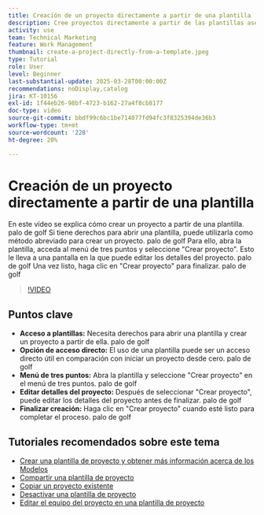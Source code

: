 ```yaml
---
title: Creación de un proyecto directamente a partir de una plantilla
description: Cree proyectos directamente a partir de las plantillas asegurando los derechos de acceso, utilizando el menú de tres puntos para seleccionar "Crear proyecto", editando los detalles del proyecto según sea necesario y finalizando el proceso para una alternativa de configuración eficaz.
activity: use
team: Technical Marketing
feature: Work Management
thumbnail: create-a-project-directly-from-a-template.jpeg
type: Tutorial
role: User
level: Beginner
last-substantial-update: 2025-03-28T00:00:00Z
recommendations: noDisplay,catalog
jira: KT-10156
exl-id: 1f44eb26-98bf-4723-b162-27a4f8cb8177
doc-type: video
source-git-commit: bbdf99c6bc1be714077fd94fc3f8325394de36b3
workflow-type: tm+mt
source-wordcount: '228'
ht-degree: 20%

---
```


# Creación de un proyecto directamente a partir de una plantilla

En este vídeo se explica cómo crear un proyecto a partir de una plantilla. palo de golf Si tiene derechos para abrir una plantilla, puede utilizarla como método abreviado para crear un proyecto. palo de golf Para ello, abra la plantilla, acceda al menú de tres puntos y seleccione &quot;Crear proyecto&quot;. Esto le lleva a una pantalla en la que puede editar los detalles del proyecto. palo de golf Una vez listo, haga clic en &quot;Crear proyecto&quot; para finalizar. palo de golf

>[!VIDEO](https://video.tv.adobe.com/v/3456016/?quality=12&learn=on&enablevpops=1&captions=spa)

## Puntos clave

* **Acceso a plantillas:** Necesita derechos para abrir una plantilla y crear un proyecto a partir de ella. palo de golf
* **Opción de acceso directo:** El uso de una plantilla puede ser un acceso directo útil en comparación con iniciar un proyecto desde cero. palo de golf
* **Menú de tres puntos:** Abra la plantilla y seleccione &quot;Crear proyecto&quot; en el menú de tres puntos. palo de golf
* **Editar detalles del proyecto:** Después de seleccionar &quot;Crear proyecto&quot;, puede editar los detalles del proyecto antes de finalizar. palo de golf
* **Finalizar creación:** Haga clic en &quot;Crear proyecto&quot; cuando esté listo para completar el proceso. palo de golf


## Tutoriales recomendados sobre este tema

* [Crear una plantilla de proyecto y obtener más información acerca de los Modelos](/help/manage-work/create-and-manage-project-templates/create-a-project-template.md)
* [Compartir una plantilla de proyecto](/help/manage-work/create-and-manage-project-templates/share-a-project-template.md)
* [Copiar un proyecto existente](/help/manage-work/manage-projects/copy-an-existing-project.md)
* [Desactivar una plantilla de proyecto](/help/manage-work/create-and-manage-project-templates/deactivate-a-project-template.md)
* [Editar el equipo del proyecto en una plantilla de proyecto](/help/manage-work/create-and-manage-project-templates/edit-the-project-team-in-a-project-template.md)
